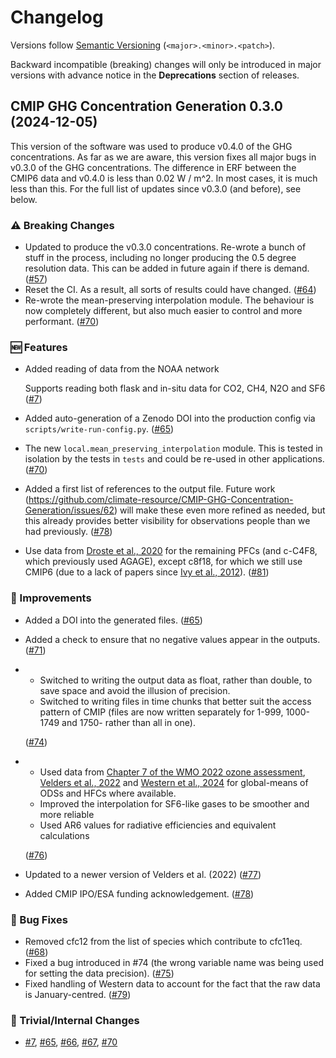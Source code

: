 # Changelog

Versions follow [Semantic Versioning](https://semver.org/) (`<major>.<minor>.<patch>`).

Backward incompatible (breaking) changes will only be introduced in major versions
with advance notice in the **Deprecations** section of releases.

<!--
You should *NOT* be adding new changelog entries to this file,
this file is managed by towncrier.
See `changelog/README.md`.

You *may* edit previous changelogs to fix problems like typo corrections or such.
To add a new changelog entry, please see
`changelog/README.md`
and https://pip.pypa.io/en/latest/development/contributing/#news-entries,
noting that we use the `changelog` directory instead of news,
markdown instead of restructured text and use slightly different categories
from the examples given in that link.
-->

<!-- towncrier release notes start -->

## CMIP GHG Concentration Generation 0.3.0 (2024-12-05)

This version of the software was used to produce v0.4.0 of the GHG concentrations.
As far as we are aware, this version fixes all major bugs in v0.3.0 of the GHG concentrations.
The difference in ERF between the CMIP6 data and v0.4.0 is less than 0.02 W / m^2.
In most cases, it is much less than this.
For the full list of updates since v0.3.0 (and before), see below.

### ⚠️ Breaking Changes

- Updated to produce the v0.3.0 concentrations.
  Re-wrote a bunch of stuff in the process,
  including no longer producing the 0.5 degree resolution data.
  This can be added in future again if there is demand. ([#57](https://github.com/climate-resource/CMIP-GHG-Concentration-Generation/pulls/57))
- Reset the CI. As a result, all sorts of results could have changed. ([#64](https://github.com/climate-resource/CMIP-GHG-Concentration-Generation/pulls/64))
- Re-wrote the mean-preserving interpolation module.
  The behaviour is now completely different,
  but also much easier to control and more performant. ([#70](https://github.com/climate-resource/CMIP-GHG-Concentration-Generation/pulls/70))

### 🆕 Features

- Added reading of data from the NOAA network

  Supports reading both flask and in-situ data for CO2, CH4, N2O and SF6 ([#7](https://github.com/climate-resource/CMIP-GHG-Concentration-Generation/pulls/7))
- Added auto-generation of a Zenodo DOI into the production config via `scripts/write-run-config.py`. ([#65](https://github.com/climate-resource/CMIP-GHG-Concentration-Generation/pulls/65))
- The new `local.mean_preserving_interpolation` module.
  This is tested in isolation by the tests in `tests`
  and could be re-used in other applications. ([#70](https://github.com/climate-resource/CMIP-GHG-Concentration-Generation/pulls/70))
- Added a first list of references to the output file.
  Future work (https://github.com/climate-resource/CMIP-GHG-Concentration-Generation/issues/62)
  will make these even more refined as needed,
  but this already provides better visibility for observations people than we had previously. ([#78](https://github.com/climate-resource/CMIP-GHG-Concentration-Generation/pulls/78))
- Use data from [Droste et al., 2020](https://doi.org/10.5194/acp-20-4787-2020)
  for the remaining PFCs (and c-C4F8, which previously used AGAGE),
  except c8f18, for which we still use CMIP6
  (due to a lack of papers since [Ivy et al., 2012](https://doi.org/10.5194/acp-12-7635-2012)). ([#81](https://github.com/climate-resource/CMIP-GHG-Concentration-Generation/pulls/81))

### 🎉 Improvements

- Added a DOI into the generated files. ([#65](https://github.com/climate-resource/CMIP-GHG-Concentration-Generation/pulls/65))
- Added a check to ensure that no negative values appear in the outputs. ([#71](https://github.com/climate-resource/CMIP-GHG-Concentration-Generation/pulls/71))
- - Switched to writing the output data as float, rather than double, to save space and avoid the illusion of precision.
  - Switched to writing files in time chunks that better suit the access pattern of CMIP (files are now written separately for 1-999, 1000-1749 and 1750- rather than all in one).

  ([#74](https://github.com/climate-resource/CMIP-GHG-Concentration-Generation/pulls/74))
- - Used data from [Chapter 7 of the WMO 2022 ozone assessment](https://csl.noaa.gov/assessments/ozone/2022/downloads/),
    [Velders et al., 2022](https://doi.org/10.5194/acp-22-6087-2022)
    and [Western et al., 2024](https://www.nature.com/articles/s41558-024-02038-7)
    for global-means of ODSs and HFCs where available.
  - Improved the interpolation for SF6-like gases to be smoother and more reliable
  - Used AR6 values for radiative efficiencies and equivalent calculations

  ([#76](https://github.com/climate-resource/CMIP-GHG-Concentration-Generation/pulls/76))
- Updated to a newer version of Velders et al. (2022) ([#77](https://github.com/climate-resource/CMIP-GHG-Concentration-Generation/pulls/77))
- Added CMIP IPO/ESA funding acknowledgement. ([#78](https://github.com/climate-resource/CMIP-GHG-Concentration-Generation/pulls/78))

### 🐛 Bug Fixes

- Removed cfc12 from the list of species which contribute to cfc11eq. ([#68](https://github.com/climate-resource/CMIP-GHG-Concentration-Generation/pulls/68))
- Fixed a bug introduced in #74 (the wrong variable name was being used for setting the data precision). ([#75](https://github.com/climate-resource/CMIP-GHG-Concentration-Generation/pulls/75))
- Fixed handling of Western data to account for the fact that the raw data is January-centred. ([#79](https://github.com/climate-resource/CMIP-GHG-Concentration-Generation/pulls/79))

### 🔧 Trivial/Internal Changes

- [#7](https://github.com/climate-resource/CMIP-GHG-Concentration-Generation/pulls/7), [#65](https://github.com/climate-resource/CMIP-GHG-Concentration-Generation/pulls/65), [#66](https://github.com/climate-resource/CMIP-GHG-Concentration-Generation/pulls/66), [#67](https://github.com/climate-resource/CMIP-GHG-Concentration-Generation/pulls/67), [#70](https://github.com/climate-resource/CMIP-GHG-Concentration-Generation/pulls/70)
